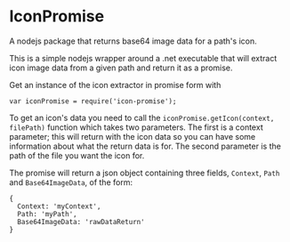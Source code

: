 # IconPromise

A nodejs package that returns base64 image data for a path's icon.

This is a simple nodejs wrapper around a .net executable that will extract icon image data from a given path and return it as a promise.

Get an instance of the icon extractor in promise form with

`var iconPromise = require('icon-promise');`

To get an icon's data you need to call the `iconPromise.getIcon(context, filePath)` function which takes two parameters.
The first is a context parameter; this will return with the icon data so you can have some information about what the return
data is for. The second parameter is the path of the file you want the icon for.

The promise will return a json object containing three fields, `Context`, `Path` and `Base64ImageData`, of the form:

```
{
  Context: 'myContext',
  Path: 'myPath',
  Base64ImageData: 'rawDataReturn'
}
```
